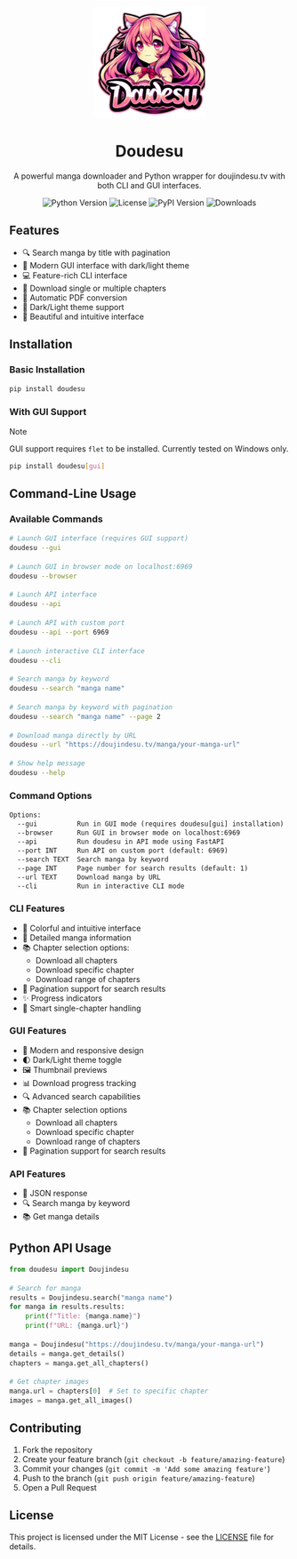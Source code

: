 <div align="center">
    <img src="https://github.com/MhankBarBar/doudesu/blob/master/doudesu/assets/images/logo.png?raw=true" alt="logo" width="200">
    <h1>Doudesu</h1>
    <p>A powerful manga downloader and Python wrapper for doujindesu.tv with both CLI and GUI interfaces.</p>
</div>

<div align="center">
    <img src="https://img.shields.io/pypi/pyversions/doudesu?logo=python" alt="Python Version">
    <img src="https://img.shields.io/pypi/l/doudesu?logo=gnu" alt="License">
    <img src="https://img.shields.io/pypi/v/doudesu?logo=pypi" alt="PyPI Version">
    <img src="https://img.shields.io/pypi/dm/doudesu?logo=pypi" alt="Downloads">
</div>

## Features

- 🔍 Search manga by title with pagination
- 📱 Modern GUI interface with dark/light theme
- 💻 Feature-rich CLI interface
- 📖 Download single or multiple chapters
- 📑 Automatic PDF conversion
- 🌙 Dark/Light theme support
- 🎨 Beautiful and intuitive interface

## Installation

### Basic Installation
```bash
pip install doudesu
```

### With GUI Support
> [!NOTE]
> GUI support requires `flet` to be installed.
> Currently tested on Windows only.
```bash
pip install doudesu[gui]
```

## Command-Line Usage

### Available Commands
```bash
# Launch GUI interface (requires GUI support)
doudesu --gui

# Launch GUI in browser mode on localhost:6969
doudesu --browser

# Launch API interface
doudesu --api

# Launch API with custom port
doudesu --api --port 6969

# Launch interactive CLI interface
doudesu --cli

# Search manga by keyword
doudesu --search "manga name"

# Search manga by keyword with pagination
doudesu --search "manga name" --page 2

# Download manga directly by URL
doudesu --url "https://doujindesu.tv/manga/your-manga-url"

# Show help message
doudesu --help
```

### Command Options
```
Options:
  --gui          Run in GUI mode (requires doudesu[gui] installation)
  --browser      Run GUI in browser mode on localhost:6969
  --api          Run doudesu in API mode using FastAPI
  --port INT     Run API on custom port (default: 6969)
  --search TEXT  Search manga by keyword
  --page INT     Page number for search results (default: 1)
  --url TEXT     Download manga by URL
  --cli          Run in interactive CLI mode
```

### CLI Features

- 🎨 Colorful and intuitive interface
- 📄 Detailed manga information
- 📚 Chapter selection options:
  - Download all chapters
  - Download specific chapter
  - Download range of chapters
- 🔄 Pagination support for search results
- ✨ Progress indicators
- 🎯 Smart single-chapter handling

### GUI Features

- 🎨 Modern and responsive design
- 🌓 Dark/Light theme toggle
- 🖼️ Thumbnail previews
- 📊 Download progress tracking
- 🔍 Advanced search capabilities
- 📚 Chapter selection options
  - Download all chapters
  - Download specific chapter
  - Download range of chapters
- 🔄 Pagination support for search results

### API Features

- 📄 JSON response
- 🔍 Search manga by keyword
- 📚 Get manga details

## Python API Usage

```python
from doudesu import Doujindesu

# Search for manga
results = Doujindesu.search("manga name")
for manga in results.results:
    print(f"Title: {manga.name}")
    print(f"URL: {manga.url}")

manga = Doujindesu("https://doujindesu.tv/manga/your-manga-url")
details = manga.get_details()
chapters = manga.get_all_chapters()

# Get chapter images
manga.url = chapters[0]  # Set to specific chapter
images = manga.get_all_images()
```

## Contributing

1. Fork the repository
2. Create your feature branch (`git checkout -b feature/amazing-feature`)
3. Commit your changes (`git commit -m 'Add some amazing feature'`)
4. Push to the branch (`git push origin feature/amazing-feature`)
5. Open a Pull Request

## License

This project is licensed under the MIT License - see the [LICENSE](LICENSE) file for details.
